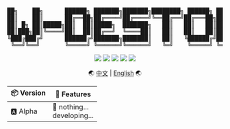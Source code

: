 <pre align="center">
██╗    ██╗      ██████╗ ███████╗███████╗████████╗ ██████╗ ██████╗      ██████╗ ███████╗
██║    ██║      ██╔══██╗██╔════╝██╔════╝╚══██╔══╝██╔═══██╗██╔══██╗    ██╔═══██╗██╔════╝
██║ █╗ ██║█████╗██║  ██║█████╗  ███████╗   ██║   ██║   ██║██████╔╝    ██║   ██║███████╗
██║███╗██║╚════╝██║  ██║██╔══╝  ╚════██║   ██║   ██║   ██║██╔═══╝     ██║   ██║╚════██║
╚███╔███╔╝      ██████╔╝███████╗███████║   ██║   ╚██████╔╝██║         ╚██████╔╝███████║
 ╚══╝╚══╝       ╚═════╝ ╚══════╝╚══════╝   ╚═╝    ╚═════╝ ╚═╝          ╚═════╝ ╚══════╝
</pre>
<p align="center">
  <a href="./LICENSE" target="_blank"><img src="https://img.shields.io/github/license/Catrol-org/Working-Desktop-OS?style=for-the-badge"></img></a>
  <a href="https://dotnet.microsoft.com/" target="_blank"><img src="https://img.shields.io/badge/.NET-5C2D91?style=for-the-badge&logo=.net&logoColor=white"></img></a>
  <a href="#" target="_blank"><img src="https://img.shields.io/badge/Windows-0078D6?style=for-the-badge&logo=windows&logoColor=white"></img></a>
  <a href="#" target="_blank"><img src="https://img.shields.io/badge/Linux-FCC624?style=for-the-badge&logo=linux&logoColor=black"></img></a>
  <a href="#" target="_blank"><img src="https://img.shields.io/badge/mac%20os-000000?style=for-the-badge&logo=macos&logoColor=F0F0F0"></img></a>
</p>
<p align="center">
    🌏 <a href="#-中文文档">中文</a> | <a href="#-English-Docs">English</a> 🌏
</p>

| 📦 Version | 🧾 Features                    |
|------------|---------------------------------|
| 🅰️ Alpha   | 🤣 nothing...<br>developing... |
